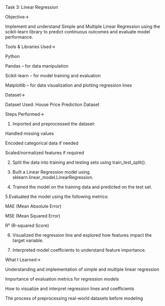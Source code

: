  Task 3: Linear Regression
 
  Objective->

Implement and understand Simple and Multiple Linear Regression using the scikit-learn library to predict continuous outcomes and evaluate model performance.


Tools & Libraries Used->

Python

Pandas – for data manipulation

Scikit-learn – for model training and evaluation

Matplotlib – for data visualization and plotting regression lines


 Dataset->

Dataset Used: House Price Prediction Dataset 

 Steps Performed->

1. Imported and preprocessed the dataset:

Handled missing values

Encoded categorical data if needed

Scaled/normalized features if required

2. Split the data into training and testing sets using train_test_split().

3. Built a Linear Regression model using sklearn.linear_model.LinearRegression.

4. Trained the model on the training data and predicted on the test set.

5.Evaluated the model using the following metrics:

MAE (Mean Absolute Error)

MSE (Mean Squared Error)

R² (R-squared Score)

6. Visualized the regression line and explored how features impact the target variable.

7. Interpreted model coefficients to understand feature importance.

 What I Learned->

Understanding and implementation of simple and multiple linear regression

Importance of evaluation metrics for regression models

How to visualize and interpret regression lines and coefficients

The process of preprocessing real-world datasets before modeling

